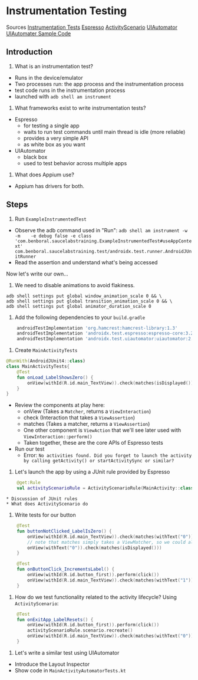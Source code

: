 # Instrumentation Testing

Sources
[Instrumentation Tests](https://source.android.com/compatibility/tests/development/instrumentation)
[Espresso](https://developer.android.com/training/testing/espresso)
[ActivityScenario](https://developer.android.com/guide/components/activities/testing#recreate)
[UIAutomator](https://developer.android.com/training/testing/ui-automator)
[UIAutomater Sample Code](https://github.com/android/testing-samples/tree/main/ui/uiautomator/BasicSample)

## Introduction

1. What is an instrumentation test?
 * Runs in the device/emulator
 * Two processes run: the app process and the instrumentation process
 * test code runs in the instrumentation process
 * launched with `adb shell am instrument`

1. What frameworks exist to write instrumentation tests?
 * Espresso
    * for testing a single app
    * waits to run test commands until main thread is idle (more reliable)
    * provides a very simple API
    * as white box as you want
 * UIAutomator
    * black box
    * used to test behavior across multiple apps
    
1. What does Appium use?
 * Appium has drivers for both. 

## Steps

1. Run `ExampleInstrumentedTest`
 * Observe the adb command used in "Run": `adb shell am instrument -w -m    -e debug false -e class 'com.benboral.saucelabstraining.ExampleInstrumentedTest#useAppContext' com.benboral.saucelabstraining.test/androidx.test.runner.AndroidJUnitRunner`
 * Read the assertion and understand what's being accessed

Now let's write our own...
1. We need to disable animations to avoid flakiness. 

```shell script
adb shell settings put global window_animation_scale 0 && \
adb shell settings put global transition_animation_scale 0 && \
adb shell settings put global animator_duration_scale 0
```


1. Add the following dependencies to your `build.gradle`
```groovy
    androidTestImplementation 'org.hamcrest:hamcrest-library:1.3'
    androidTestImplementation 'androidx.test.espresso:espresso-core:3.2.0'
    androidTestImplementation 'androidx.test.uiautomator:uiautomator:2.2.0'
```

1. Create `MainActivityTests`
```kotlin
@RunWith(AndroidJUnit4::class)
class MainActivityTests{
    @Test
    fun onLoad_LabelShowsZero() {
        onView(withId(R.id.main_TextView)).check(matches(isDisplayed()))
    }
}
```

 * Review the components at play here:
     * onView (Takes a `Matcher`, returns a `ViewInteraction`)
     * check (Interaction that takes a `ViewAssertion`)
     * matches (Takes a matcher, returns a `ViewAssertion`)
     * One other component is `ViewAction` that we'll see later used with `ViewInteraction::perform()`  
     * Taken together, these are the core APIs of Espresso tests 
 * Run our test
     * Error: `No activities found. Did you forget to launch the activity by calling getActivity() or startActivitySync or similar?`

1. Let's launch the app by using a JUnit rule provided by Espresso

```kotlin
    @get:Rule
    val activityScenarioRule = ActivityScenarioRule(MainActivity::class.java)
```

    * Discussion of JUnit rules
    * What does ActivityScenario do

1. Write tests for our button

```kotlin
    @Test
    fun buttonNotClicked_LabelIsZero() {
        onView(withId(R.id.main_TextView)).check(matches(withText("0")))
        // note that matches simply takes a ViewMatcher, so we could also do the below
        onView(withText("0")).check(matches(isDisplayed()))
    }

    @Test
    fun onButtonClick_IncrementsLabel() {
        onView(withId(R.id.button_first)).perform(click())
        onView(withId(R.id.main_TextView)).check(matches(withText("1")))
    }
```

1. How do we test functionality related to the activity lifecycle? Using `ActivityScenario`:
```kotlin
    @Test
    fun onExitApp_LabelResets() {
        onView(withId(R.id.button_first)).perform(click())
        activityScenarioRule.scenario.recreate()
        onView(withId(R.id.main_TextView)).check(matches(withText("0")))
    }
```

1. Let's write a similar test using UIAutomator
 * Introduce the Layout Inspector
 * Show code in `MainActivityAutomatorTests.kt`
 